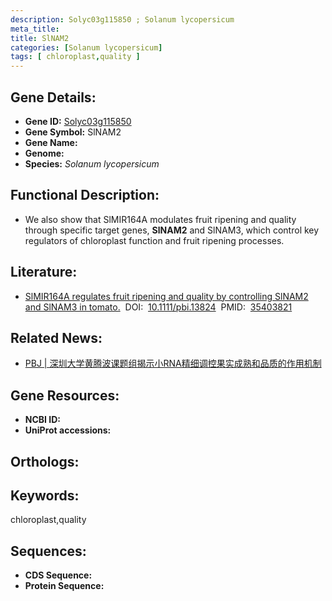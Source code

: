 ```yaml
---
description: Solyc03g115850 ; Solanum lycopersicum
meta_title:
title: SlNAM2
categories: [Solanum lycopersicum]
tags: [ chloroplast,quality ]
---
```


## Gene Details:
- **Gene ID:**	[Solyc03g115850]()
- **Gene Symbol:** SlNAM2
- **Gene Name:** 
- **Genome:** []()
- **Species:** *Solanum lycopersicum*

## Functional Description:
   - We also show that SlMIR164A modulates fruit ripening and quality through specific target genes, **SlNAM2** and SlNAM3, which control key regulators of chloroplast function and fruit ripening processes.

## Literature:
   - [SlMIR164A regulates fruit ripening and quality by controlling SlNAM2 and SlNAM3 in tomato.]( https://onlinelibrary.wiley.com/doi/10.1111/pbi.13824)&nbsp;&nbsp;DOI:&nbsp;&nbsp;[10.1111/pbi.13824](https://onlinelibrary.wiley.com/doi/10.1111/pbi.13824)&nbsp;&nbsp;PMID:&nbsp;&nbsp;[35403821](https://pubmed.ncbi.nlm.nih.gov/35403821/)

## Related News:
   - [PBJ | 深圳大学黄腾波课题组揭示小RNA精细调控果实成熟和品质的作用机制](https://mp.weixin.qq.com/s?__biz=Mzg3MDEwNDEyMg==&mid=2247528135&idx=1&sn=b272df713c790751979f48e5666fb729&chksm=ce90c392f9e74a849efc9be16af7fb52e471fc466d5bdf9a6dcc9ab7647716db5eab5d99a94b&scene=27#wechat_redirect)

## Gene Resources:
- **NCBI ID:** [](https://www.ncbi.nlm.nih.gov/gene/?term=)
- **UniProt accessions:** [](https://www.uniprot.org/uniprotkb//entry)

## Orthologs:

## Keywords:
chloroplast,quality

## Sequences:
- **CDS Sequence:**
- **Protein Sequence:**
